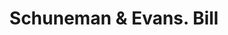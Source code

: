 ---
doi: 10.7916/D8XS76GR
date_other: '1902'
date_other_textual: '1902'
form: printed ephemera
genre:
- Invoices
name:
- Schuneman & Evans
object_in_context_url: https://biggert.cul.columbia.edu/items/view/ave_biggert_00681
subject_hierarchical_geographic:
- St. Paul, Minnesota, United States
subject_name:
- Schuneman & Evans
title: Schuneman & Evans. Bill
sort_title: Schuneman & Evans. Bill
call_number: ave_biggert_00681
coordinates:
- 44.94416666666666,-93.0936111111111
pid: ave_biggert_00681
identifiers: ave_biggert_00681
permalink: /biggert/ave_biggert_00681/
layout: iiif-image-page
---